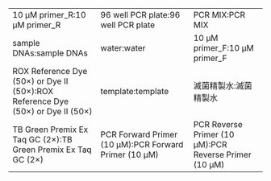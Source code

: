 ||||
|----|----|----|
|10 μM primer_R:10 μM primer_R|96 well PCR plate:96 well PCR plate|PCR MIX:PCR MIX|
|sample DNAs:sample DNAs|water:water|10 μM primer_F:10 μM primer_F|
|ROX Reference Dye (50×) or Dye II (50×):ROX Reference Dye (50×) or Dye II (50×)|template:template|滅菌精製水:滅菌精製水|
|TB Green Premix Ex Taq GC (2×):TB Green Premix Ex Taq GC (2×)|PCR Forward Primer (10 μM):PCR Forward Primer (10 μM)|PCR Reverse Primer (10 μM):PCR Reverse Primer (10 μM)|
